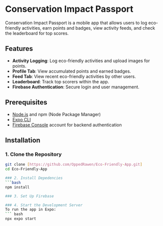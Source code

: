 # Conservation Impact Passport

Conservation Impact Passport is a mobile app that allows users to log eco-friendly activities, earn points and badges, view activity feeds, and check the leaderboard for top scores.

## Features

- **Activity Logging**: Log eco-friendly activities and upload images for points.
- **Profile Tab**: View accumulated points and earned badges.
- **Feed Tab**: View recent eco-friendly activities by other users.
- **Leaderboard**: Track top scorers within the app.
- **Firebase Authentication**: Secure login and user management.

## Prerequisites

- [Node.js](https://nodejs.org/) and npm (Node Package Manager)
- [Expo CLI](https://docs.expo.dev/get-started/installation/)
- [Firebase Console](https://firebase.google.com/) account for backend authentication

## Installation

### 1. Clone the Repository

```bash
git clone [https://github.com/OppedRawen/Eco-Friendly-App.git]
cd Eco-Friendly-App

### 2. Install Depedencies
```bash
npm install

### 3. Set Up Firebase

### 4. Start the Development Server
To run the app in Expo:
``` bash
npx expo start
